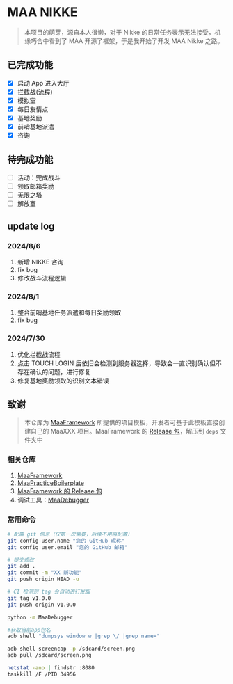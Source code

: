 # MAA NIKKE

> 本项目的萌芽，源自本人很懒，对于 Nikke 的日常任务表示无法接受，机缘巧合中看到了 MAA 开源了框架，于是我开始了开发 MAA Nikke 之路。

## 已完成功能

-   [x] 启动 App 进入大厅
-   [x] 拦截战([流程](https://www.notion.so/natsume/MAA-653b63db233e454887f986902b370e95))
-   [x] 模拟室
-   [x] 每日友情点
-   [x] 基地奖励
-   [x] 前哨基地派遣
-   [x] 咨询

## 待完成功能

-   [ ] 活动：完成战斗
-   [ ] 领取邮箱奖励
-   [ ] 无限之塔
-   [ ] 解放室

## update log

### 2024/8/6

1. 新增 NIKKE 咨询
2. fix bug
3. 修改战斗流程逻辑

### 2024/8/1

1. 整合前哨基地任务派遣和每日奖励领取
2. fix bug

### 2024/7/30

1. 优化拦截战流程
2. 点击 TOUCH LOGIN 后依旧会检测到服务器选择，导致会一直识别确认但不存在确认的问题，进行修复
3. 修复基地奖励领取的识别文本错误

## 致谢

> 本仓库为 [MaaFramework](https://github.com/MaaXYZ/MaaFramework) 所提供的项目模板，开发者可基于此模板直接创建自己的 MaaXXX 项目。MaaFramework 的 [Release 包](https://github.com/MaaXYZ/MaaFramework/releases)，解压到 `deps` 文件夹中

### 相关仓库

1. [MaaFramework](https://github.com/MaaXYZ/MaaFramework)
2. [MaaPracticeBoilerplate](https://github.com/MaaXYZ/MaaPracticeBoilerplate)
3. [ MaaFramework 的 Release 包](https://github.com/MaaXYZ/MaaFramework/releases)
4. 调试工具：[MaaDebugger](https://github.com/MaaXYZ/MaaDebugger)

### 常用命令

```bash
# 配置 git 信息（仅第一次需要，后续不用再配置）
git config user.name "您的 GitHub 昵称"
git config user.email "您的 GitHub 邮箱"

# 提交修改
git add .
git commit -m "XX 新功能"
git push origin HEAD -u

# CI 检测到 tag 会自动进行发版
git tag v1.0.0
git push origin v1.0.0

python -m MaaDebugger

#获取当前app包名
adb shell "dumpsys window w |grep \/ |grep name="

adb shell screencap -p /sdcard/screen.png
adb pull /sdcard/screen.png

netstat -ano | findstr :8080
taskkill /F /PID 34956
```

